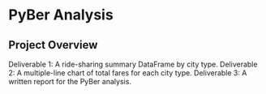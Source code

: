 # PyBer Analysis

## Project Overview
Deliverable 1: A ride-sharing summary DataFrame by city type.
Deliverable 2: A multiple-line chart of total fares for each city type.
Deliverable 3: A written report for the PyBer analysis.
